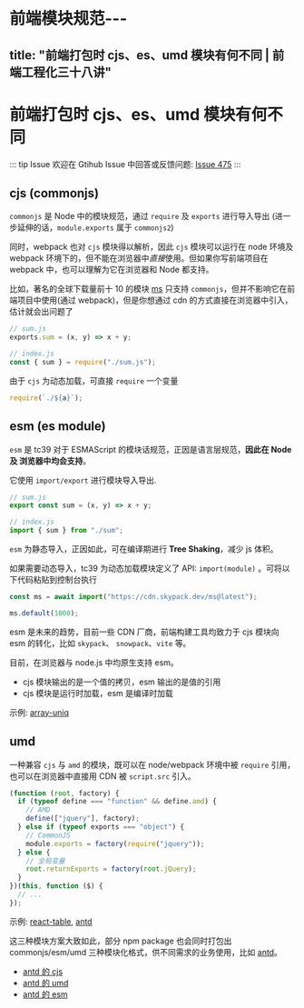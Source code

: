 # 前端模块规范---
title: "前端打包时 cjs、es、umd 模块有何不同 | 前端工程化三十八讲"
---

# 前端打包时 cjs、es、umd 模块有何不同

::: tip Issue
欢迎在 Gtihub Issue 中回答或反馈问题: [Issue 475](https://github.com/shfshanyue/Daily-Question/issues/475)
:::


## cjs (commonjs)

`commonjs` 是 Node 中的模块规范，通过 `require` 及 `exports` 进行导入导出 (进一步延伸的话，`module.exports` 属于 `commonjs2`)

同时，webpack 也对 `cjs` 模块得以解析，因此 `cjs` 模块可以运行在 node 环境及 webpack 环境下的，但不能在浏览器中*直接*使用。但如果你写前端项目在 webpack 中，也可以理解为它在浏览器和 Node 都支持。

比如，著名的全球下载量前十 10 的模块 [ms](https://npm.devtool.tech/ms) 只支持 `commonjs`，但并不影响它在前端项目中使用(通过 webpack)，但是你想通过 cdn 的方式直接在浏览器中引入，估计就会出问题了

```js
// sum.js
exports.sum = (x, y) => x + y;

// index.js
const { sum } = require("./sum.js");
```

由于 `cjs` 为动态加载，可直接 `require` 一个变量

```js
require(`./${a}`);
```

## esm (es module)

`esm` 是 tc39 对于 ESMAScript 的模块话规范，正因是语言层规范，**因此在 Node 及 浏览器中均会支持**。

它使用 `import/export` 进行模块导入导出.

```js
// sum.js
export const sum = (x, y) => x + y;

// index.js
import { sum } from "./sum";
```

`esm` 为静态导入，正因如此，可在编译期进行 **Tree Shaking**，减少 js 体积。

如果需要动态导入，tc39 为动态加载模块定义了 API: `import(module)` 。可将以下代码粘贴到控制台执行

```js
const ms = await import("https://cdn.skypack.dev/ms@latest");

ms.default(1000);
```

esm 是未来的趋势，目前一些 CDN 厂商，前端构建工具均致力于 cjs 模块向 esm 的转化，比如 `skypack`、 `snowpack`、`vite` 等。

目前，在浏览器与 node.js 中均原生支持 esm。

- cjs 模块输出的是一个值的拷贝，esm 输出的是值的引用
- cjs 模块是运行时加载，esm 是编译时加载

示例: [array-uniq](https://cdn.jsdelivr.net/npm/array-uniq/index.js)

## umd

一种兼容 `cjs` 与 `amd` 的模块，既可以在 node/webpack 环境中被 `require` 引用，也可以在浏览器中直接用 CDN 被 `script.src` 引入。

```js
(function (root, factory) {
  if (typeof define === "function" && define.amd) {
    // AMD
    define(["jquery"], factory);
  } else if (typeof exports === "object") {
    // CommonJS
    module.exports = factory(require("jquery"));
  } else {
    // 全局变量
    root.returnExports = factory(root.jQuery);
  }
})(this, function ($) {
  // ...
});
```

示例: [react-table](https://cdn.jsdelivr.net/npm/react-table/), [antd](https://cdn.jsdelivr.net/npm/antd/)

这三种模块方案大致如此，部分 npm package 也会同时打包出 commonjs/esm/umd 三种模块化格式，供不同需求的业务使用，比如 [antd](https://cdn.jsdelivr.net/npm/antd/)。

- [antd 的 cjs](https://cdn.jsdelivr.net/npm/antd@4.17.2/lib/index.js)
- [antd 的 umd](https://cdn.jsdelivr.net/npm/antd@4.17.2/dist/antd.js)
- [antd 的 esm](https://cdn.jsdelivr.net/npm/antd@4.17.2/es/index.js)

